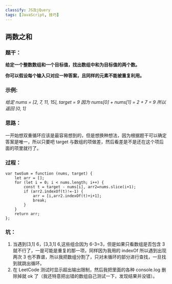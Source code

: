 ```yaml
---
classify: JS及jQuery
tags: [JavaScript, 技巧]
---
```


## 两数之和

### 题干：

**给定一个整数数组和一个目标值，找出数组中和为目标值的两个数。**

**你可以假设每个输入只对应一种答案，且同样的元素不能被重复利用。**

### 示例:

_给定 nums = [2, 7, 11, 15], target = 9
因为 nums[0] + nums[1] = 2 + 7 = 9
所以返回 [0, 1]_

### 思路：

一开始想双重循环应该是最容易想到的，但是想换种想法，因为根据题干可以确定答案是唯一，所以只要吧 target 与数组的项做差，然后看差是不是还在这个项后面的项里就行了。

### 过程：

```
var twoSum = function (nums, target) {
    let arr = [];
    for (let i = 0; i < nums.length; i++) {
        const t = target - nums[i], arr2=nums.slice(i+1);
        if (arr2.indexOf(t)!=-1) {
            arr = [i,arr2.indexOf(t)+i+1];
            break;
        }
    }
    return arr;
};
```

### 坑：

1. 当遇到[3,1] 6，[3,3,1] 6,这些组合因为 6-3=3，但是如果只看数组是否包含 3 就不行了，一是可能是重复的那一项，同样因为我用的 indexOf 所以遇到出现两次 3 也不靠谱，所以我把数组分割了，只对未循环的部分进行查找，一旦找到就跳出循环。
2. 在 LeetCode 测试时显示超出输出限制，然后我把里面的各种 console.log 删除掉就 ok 了（我还特意把出错的数组自己测试一下，发现结果并没错）。
